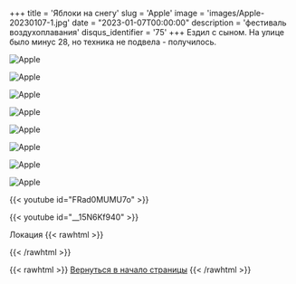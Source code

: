 +++
title = 'Яблоки на снегу'
slug = 'Apple'
image = 'images/Apple-20230107-1.jpg'
date = "2023-01-07T00:00:00"
description = 'фестиваль воздухоплавания'
disqus_identifier = '75'
+++
Ездил с сыном. На улице было минус 28, но техника не подвела - получилось.

![Apple](/images/Apple-20230107-2.jpg)

![Apple](/images/Apple-20230107-3.jpg)

![Apple](/images/Apple-20230107-4.jpg)

![Apple](/images/Apple-20230107-5.jpg)

![Apple](/images/Apple-20230107-6.jpg)

![Apple](/images/Apple-20230107-7.jpg)

![Apple](/images/Apple-20230107-8.jpg)

![Apple](/images/Apple-20230107-9.jpg)

{{< youtube id="FRad0MUMU7o" >}}

{{< youtube id="__15N6Kf940" >}}

Локация
{{< rawhtml >}}
<script type="text/javascript" charset="utf-8" async src="https://api-maps.yandex.ru/services/constructor/1.0/js/?um=constructor%3A715bdf0000c09901ec8be0c913ace86f67cb39638e39a38a909f1b8cb75dd224&amp;width=500&amp;height=400&amp;lang=ru_RU&amp;scroll=true"></script>
{{< /rawhtml >}}

{{< rawhtml >}}
<a href="#">Вернуться в начало страницы</a>
{{< /rawhtml >}}
